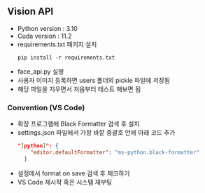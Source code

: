 ## Vision API

- Python version : 3.10
- Cuda version : 11.2
- requirements.txt 패키지 설치
  ```
  pip install -r requirements.txt
  ```
- face_api.py 실행
- 사용자 이미지 등록하면 users 폴더의 pickle 파일에 저장됨
- 해당 파일을 지우면서 처음부터 테스트 해보면 됨

### Convention (VS Code)

- 확장 프로그램에 Black Formatter 검색 후 설치
- settings.json 파일에서 가장 바깥 중괄호 안에 아래 코드 추가
  ```json
  "[python]": {
      "editor.defaultFormatter": "ms-python.black-formatter"
    }
  ```
- 설정에서 format on save 검색 후 체크하기
- VS Code 재시작 혹은 시스템 재부팅
